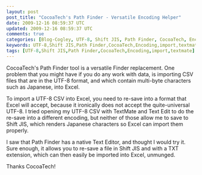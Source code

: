 ```yaml
---           
layout: post
post_title: "CocoaTech's Path Finder - Versatile Encoding Helper"
date: 2009-12-16 08:59:37 UTC
updated: 2009-12-16 08:59:37 UTC
comments: true
categories: [Blog-Cogley, UTF-8, Shift JIS, Path Finder, CocoaTech, Encoding, import, textmate]
keywords: UTF-8,Shift JIS,Path Finder,CocoaTech,Encoding,import,textmate
tags: [UTF-8,Shift JIS,Path Finder,CocoaTech,Encoding,import,textmate]
---
```

 

[](http://www.flickr.com/photos/81796435@N00/4189178873 "View 'Path Finder Save as SJIS for Excel' on Flickr.com")CocoaTech's Path Finder tool is a versatile Finder replacement. One problem that you might have if you do any work with data, is importing CSV files that are in the UTF-8 format, and which contain multi-byte characters such as Japanese, into Excel.


To import a UTF-8 CSV into Excel, you need to re-save into a format that Excel will accept, because it ironically does not accept the quite-universal UTF-8. I tried opening my UTF-8 CSV with TextMate and Text Edit to do the re-save into a different encoding, but neither of those allow me to save to Shift JIS, which renders Japanese characters so Excel can import them properly. 


I saw that Path Finder has a native Text Editor, and thought I would try it. Sure enough, it allows you to re-save a file in Shift JIS and with a TXT extension, which can then easily be imported into Excel, unmunged. 


Thanks CocoaTech! 

